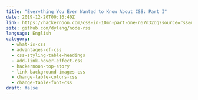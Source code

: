 ```yaml
---
title: "Everything You Ever Wanted to Know About CSS: Part I"
date: 2019-12-20T00:16:40Z
link: https://hackernoon.com/css-in-10mn-part-one-n67n32dq?source=rss&utm_medium=RSS&utm_source=news.12bit.vn
site: github.com/dylang/node-rss
language: English
category:
  - what-is-css
  - advantages-of-css
  - css-styling-table-headings
  - add-link-hover-effect-css
  - hackernoon-top-story
  - link-background-images-css
  - change-table-colors-css
  - change-table-font-css
draft: false
---
```

